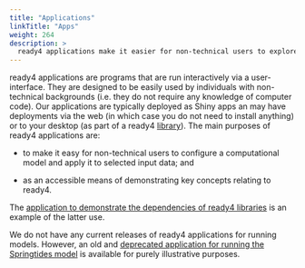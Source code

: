 ```yaml
---
title: "Applications"
linkTitle: "Apps"
weight: 264
description: >
  ready4 applications make it easier for non-technical users to explore and use our tools.
---
```


ready4 applications are programs that are run interactively via a user-interface. They are designed to be easily used by individuals with non-technical backgrounds (i.e. they do not require any knowledge of computer code). Our applications are typically deployed as Shiny apps an may have deployments via the web (in which case you do not need to install anything) or to your desktop (as part of a ready4 [library](../libraries/)). The main purposes of ready4 applications are:

- to make it easy for non-technical users to configure a computational model and apply it to selected input data; and

- as an accessible means of demonstrating key concepts relating to ready4.

The [application to demonstrate the dependencies of ready4 libraries](../libraries/dependencies/) is an example of the latter use.

We do not have any current releases of ready4 applications for running models. However, an old and [deprecated application for running the Springtides model](../../../model-applications/spatial-modelling/springtides-app/) is available for purely illustrative purposes.